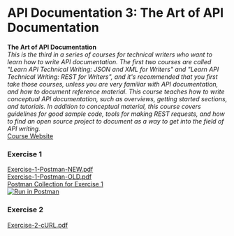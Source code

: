 # API Documentation 3: The Art of API Documentation
**The Art of API Documentation**  
_This is the third in a series of courses for technical writers who want to learn how to write API documentation. The first two courses are called "Learn API Technical Writing: JSON and XML for Writers" and "Learn API Technical Writing: REST for Writers", and it's recommended that you first take those courses, unless you are very familiar with API documentation, and how to document reference material.  This course teaches how to write conceptual API documentation, such as overviews, getting started sections, and tutorials. In addition to conceptual material, this course covers guidelines for good sample code, tools for making REST requests, and how to find an open source project to document as a way to get into the field of API writing._  
[Course Website](https://www.udemy.com/the-art-of-api-documentation/)  
  
  
### Exercise 1
[Exercise-1-Postman-NEW.pdf](./Exercise-1-Postman-NEW.pdf)   
[Exercise-1-Postman-OLD.pdf](./Exercise-1-Postman-OLD.pdf)  
[Postman Collection for Exercise 1](https://www.getpostman.com/collections/190d211cb6a382d0ce7d)  
[![Run in Postman](https://run.pstmn.io/button.svg)](https://app.getpostman.com/run-collection/190d211cb6a382d0ce7d)

### Exercise 2
[Exercise-2-cURL.pdf](./Exercise-2-cURL.pdf)  
